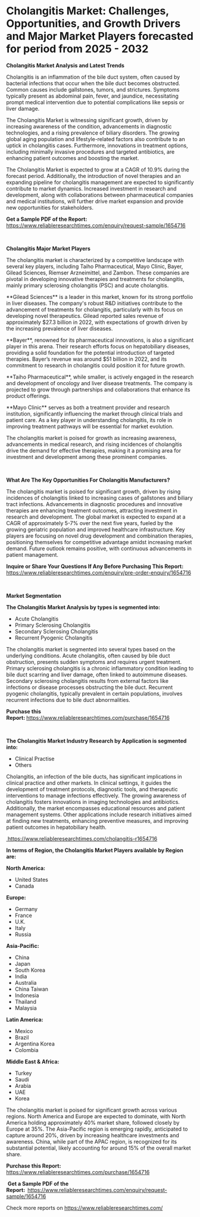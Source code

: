 <p><h1>Cholangitis Market: Challenges, Opportunities, and Growth Drivers and Major Market Players forecasted for period from 2025 - 2032</h1></p><p><strong>Cholangitis Market Analysis and Latest Trends</strong></p>
<p><p>Cholangitis is an inflammation of the bile duct system, often caused by bacterial infections that occur when the bile duct becomes obstructed. Common causes include gallstones, tumors, and strictures. Symptoms typically present as abdominal pain, fever, and jaundice, necessitating prompt medical intervention due to potential complications like sepsis or liver damage.</p><p>The Cholangitis Market is witnessing significant growth, driven by increasing awareness of the condition, advancements in diagnostic technologies, and a rising prevalence of biliary disorders. The growing global aging population and lifestyle-related factors also contribute to an uptick in cholangitis cases. Furthermore, innovations in treatment options, including minimally invasive procedures and targeted antibiotics, are enhancing patient outcomes and boosting the market.</p><p>The Cholangitis Market is expected to grow at a CAGR of 10.9% during the forecast period. Additionally, the introduction of novel therapies and an expanding pipeline for cholangitis management are expected to significantly contribute to market dynamics. Increased investment in research and development, along with collaborations between pharmaceutical companies and medical institutions, will further drive market expansion and provide new opportunities for stakeholders.</p></p>
<p><strong>Get a Sample PDF of the Report:&nbsp;</strong> <a href="https://www.reliableresearchtimes.com/enquiry/request-sample/1654716?utm_campaign=2792&utm_medium=2&utm_source=Github&utm_content=ia&utm_term=07032025&utm_id=cholangitis">https://www.reliableresearchtimes.com/enquiry/request-sample/1654716</a></p>
<p>&nbsp;</p>
<p><strong>Cholangitis Major Market Players</strong></p>
<p><p>The cholangitis market is characterized by a competitive landscape with several key players, including Taiho Pharmaceutical, Mayo Clinic, Bayer, Gilead Sciences, Riemser Arzneimittel, and Zambon. These companies are pivotal in developing innovative therapies and treatments for cholangitis, mainly primary sclerosing cholangitis (PSC) and acute cholangitis.</p><p>**Gilead Sciences** is a leader in this market, known for its strong portfolio in liver diseases. The company's robust R&D initiatives contribute to the advancement of treatments for cholangitis, particularly with its focus on developing novel therapeutics. Gilead reported sales revenue of approximately $27.3 billion in 2022, with expectations of growth driven by the increasing prevalence of liver diseases.</p><p>**Bayer**, renowned for its pharmaceutical innovations, is also a significant player in this arena. Their research efforts focus on hepatobiliary diseases, providing a solid foundation for the potential introduction of targeted therapies. Bayer’s revenue was around $51 billion in 2022, and its commitment to research in cholangitis could position it for future growth.</p><p>**Taiho Pharmaceutical**, while smaller, is actively engaged in the research and development of oncology and liver disease treatments. The company is projected to grow through partnerships and collaborations that enhance its product offerings.</p><p>**Mayo Clinic** serves as both a treatment provider and research institution, significantly influencing the market through clinical trials and patient care. As a key player in understanding cholangitis, its role in improving treatment pathways will be essential for market evolution.</p><p>The cholangitis market is poised for growth as increasing awareness, advancements in medical research, and rising incidences of cholangitis drive the demand for effective therapies, making it a promising area for investment and development among these prominent companies.</p></p>
<p>&nbsp;</p>
<p><strong>What Are The Key Opportunities For Cholangitis Manufacturers?</strong></p>
<p><p>The cholangitis market is poised for significant growth, driven by rising incidences of cholangitis linked to increasing cases of gallstones and biliary tract infections. Advancements in diagnostic procedures and innovative therapies are enhancing treatment outcomes, attracting investment in research and development. The global market is expected to expand at a CAGR of approximately 5-7% over the next five years, fueled by the growing geriatric population and improved healthcare infrastructure. Key players are focusing on novel drug development and combination therapies, positioning themselves for competitive advantage amidst increasing market demand. Future outlook remains positive, with continuous advancements in patient management.</p></p>
<p><strong>Inquire or Share Your Questions If Any Before Purchasing This Report:</strong> <a href="https://www.reliableresearchtimes.com/enquiry/pre-order-enquiry/1654716?utm_campaign=2792&utm_medium=2&utm_source=Github&utm_content=ia&utm_term=07032025&utm_id=cholangitis">https://www.reliableresearchtimes.com/enquiry/pre-order-enquiry/1654716</a></p>
<p>&nbsp;</p>
<p><strong>Market Segmentation</strong></p>
<p><strong>The Cholangitis Market Analysis by types is segmented into:</strong></p>
<p><ul><li>Acute Cholangitis</li><li>Primary Sclerosing Cholangitis</li><li>Secondary Sclerosing Cholangitis</li><li>Recurrent Pyogenic Cholangitis</li></ul></p>
<p><p>The cholangitis market is segmented into several types based on the underlying conditions. Acute cholangitis, often caused by bile duct obstruction, presents sudden symptoms and requires urgent treatment. Primary sclerosing cholangitis is a chronic inflammatory condition leading to bile duct scarring and liver damage, often linked to autoimmune diseases. Secondary sclerosing cholangitis results from external factors like infections or disease processes obstructing the bile duct. Recurrent pyogenic cholangitis, typically prevalent in certain populations, involves recurrent infections due to bile duct abnormalities.</p></p>
<p><strong>Purchase this Report:&nbsp;</strong><a href="https://www.reliableresearchtimes.com/purchase/1654716?utm_campaign=2792&utm_medium=2&utm_source=Github&utm_content=ia&utm_term=07032025&utm_id=cholangitis">https://www.reliableresearchtimes.com/purchase/1654716</a></p>
<p>&nbsp;</p>
<p><strong>The Cholangitis Market Industry Research by Application is segmented into:</strong></p>
<p><ul><li>Clinical Practise</li><li>Others</li></ul></p>
<p><p>Cholangitis, an infection of the bile ducts, has significant implications in clinical practice and other markets. In clinical settings, it guides the development of treatment protocols, diagnostic tools, and therapeutic interventions to manage infections effectively. The growing awareness of cholangitis fosters innovations in imaging technologies and antibiotics. Additionally, the market encompasses educational resources and patient management systems. Other applications include research initiatives aimed at finding new treatments, enhancing preventive measures, and improving patient outcomes in hepatobiliary health.</p></p>
<p><a href="https://www.reliableresearchtimes.com/cholangitis-r1654716?utm_campaign=2792&utm_medium=2&utm_source=Github&utm_content=ia&utm_term=07032025&utm_id=cholangitis">&nbsp;https://www.reliableresearchtimes.com/cholangitis-r1654716</a></p>
<p><strong>In terms of Region, the Cholangitis Market Players available by Region are:</strong></p>
<p>
    <p> <strong> North America: </strong>
        <ul>
            <li>United States</li>
            <li>Canada</li>
        </ul>
        </p> 
    <p> <strong> Europe: </strong>
        <ul>
            <li>Germany</li>
            <li>France</li>
            <li>U.K.</li>
            <li>Italy</li>
            <li>Russia</li>
        </ul>
        </p> 
    <p> <strong> Asia-Pacific: </strong>
        <ul>
            <li>China</li>
            <li>Japan</li>
            <li>South Korea</li>
            <li>India</li>
            <li>Australia</li>
            <li>China Taiwan</li>
            <li>Indonesia</li>
            <li>Thailand</li>
            <li>Malaysia</li>
        </ul>
        </p> 
    <p> <strong> Latin America: </strong>
        <ul>
            <li>Mexico</li>
            <li>Brazil</li>
            <li>Argentina Korea</li>
            <li>Colombia</li>
        </ul>
        </p> 
    <p> <strong> Middle East & Africa: </strong>
        <ul>
            <li>Turkey</li>
            <li>Saudi</li>
            <li>Arabia</li>
            <li>UAE</li>
            <li>Korea</li>
        </ul>
    </p>
    </p>
<p><p>The cholangitis market is poised for significant growth across various regions. North America and Europe are expected to dominate, with North America holding approximately 40% market share, followed closely by Europe at 35%. The Asia-Pacific region is emerging rapidly, anticipated to capture around 20%, driven by increasing healthcare investments and awareness. China, while part of the APAC region, is recognized for its substantial potential, likely accounting for around 15% of the overall market share.</p></p>
<p><strong>Purchase this Report: </strong><a href="https://www.reliableresearchtimes.com/purchase/1654716?utm_campaign=2792&utm_medium=2&utm_source=Github&utm_content=ia&utm_term=07032025&utm_id=cholangitis">https://www.reliableresearchtimes.com/purchase/1654716</a></p>
<p>&nbsp;<strong>Get a Sample PDF of the Report:&nbsp;&nbsp;</strong><a href="https://www.reliableresearchtimes.com/enquiry/request-sample/1654716?utm_campaign=2792&utm_medium=2&utm_source=Github&utm_content=ia&utm_term=07032025&utm_id=cholangitis">https://www.reliableresearchtimes.com/enquiry/request-sample/1654716</a></p>
<p><strong></strong></p>
<p>Check more reports on <a href="https://www.reliableresearchtimes.com/?utm_campaign=2792&utm_medium=2&utm_source=Github&utm_content=ia&utm_term=07032025&utm_id=cholangitis">https://www.reliableresearchtimes.com/</a></p>